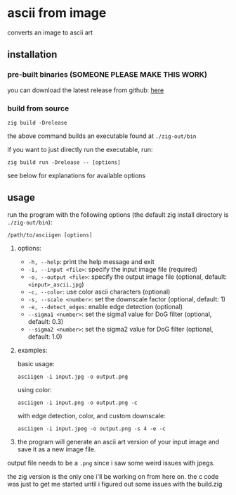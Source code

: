 # ascii from image

converts an image to ascii art

## installation

### pre-built binaries (SOMEONE PLEASE MAKE THIS WORK)

you can download the latest release from github: [here](https://github.com/seatedro/asciigen/releases/latest)

### build from source

`zig build -Drelease`

the above command builds an executable found at `./zig-out/bin`

if you want to just directly run the executable, run:

`zig build run -Drelease -- [options]`

see below for explanations for available options

## usage

run the program with the following options (the default zig install directory is `./zig-out/bin`):
   ```
   /path/to/asciigen [options]
   ```
1. options:
   - `-h, --help`: print the help message and exit
   - `-i, --input <file>`: specify the input image file (required)
   - `-o, --output <file>`: specify the output image file (optional, default: `<input>_ascii.jpg`)
   - `-c, --color`: use color ascii characters (optional)
   - `-s, --scale <number>`: set the downscale factor (optional, default: 1)
   - `-e, --detect_edges`: enable edge detection (optional)
   - `--sigma1 <number>`: set the sigma1 value for DoG filter (optional, default: 0.3)
   - `--sigma2 <number>`: set the sigma2 value for DoG filter (optional, default: 1.0)

2. examples:

   basic usage:
   ```
   asciigen -i input.jpg -o output.png
   ```

   using color:
   ```
   asciigen -i input.png -o output.png -c
   ```

   with edge detection, color, and custom downscale: 
   ```
   asciigen -i input.jpeg -o output.png -s 4 -e -c
   ```

3. the program will generate an ascii art version of your input image and save it as a new image file.

output file needs to be a `.png` since i saw some weird issues with jpegs.

the zig version is the only one i'll be working on from here on. the c code was just to get me started until i figured out some issues with the build.zig
